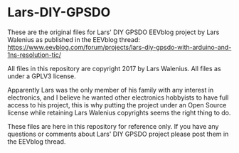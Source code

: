 # Lars-DIY-GPSDO
These are the original files for Lars' DIY GPSDO EEVblog project by Lars Walenius as published in the EEVblog thread: https://www.eevblog.com/forum/projects/lars-diy-gpsdo-with-arduino-and-1ns-resolution-tic/

All files in this repository are copyright 2017 by Lars Walenius.
All files as under a GPLV3 license.

Apparently Lars was the only member of his family with any interest in electronics, and I believe he wanted other electronics hobbyists to have full access to his project, this is why putting the project under an Open Source license while retaining Lars Walenius copyrights seems the right thing to do.

These files are here in this repository for reference only. If you have any questions or comments about Lars' DIY GPSDO project please post them in the EEVblog thread.
